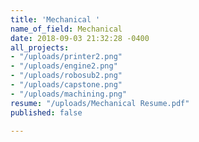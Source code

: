 ```yaml
---
title: 'Mechanical '
name_of_field: Mechanical
date: 2018-09-03 21:32:28 -0400
all_projects:
- "/uploads/printer2.png"
- "/uploads/engine2.png"
- "/uploads/robosub2.png"
- "/uploads/capstone.png"
- "/uploads/machining.png"
resume: "/uploads/Mechanical Resume.pdf"
published: false

---
```

